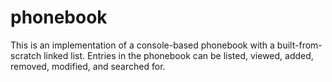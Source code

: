 # phonebook
This is an implementation of a console-based phonebook with a built-from-scratch linked list.
Entries in the phonebook can be listed, viewed, added, removed, modified, and searched for.
